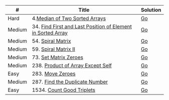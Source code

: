 | #        | Title                        | Solution                           |
| -------- | ---------------------------- | ---------------------------------- |
| Hard     | 4.[Median of Two Sorted Arrays](https://leetcode.com/problems/median-of-two-sorted-arrays/)       | [Go](median_of_two_sorted_arrays.go)   |
| Medium   | 34. [Find First and Last Position of Element in Sorted Array](https://leetcode.com/problems/find-first-and-last-position-of-element-in-sorted-array/)          | [Go](find_first_and_last_position.go)  |
| Medium   | 54. [Spiral Matrix](https://leetcode.com/problems/spiral-matrix/)                       | [Go](54.spiral-matrix.go)               |
| Medium   | 59. [Spiral Matrix II](https://leetcode.com/problems/spiral-matrix-ii/)                 | [Go](59.spiral-matrix-ii.go)            |
| Medium   | 73. [Set Matrix Zeroes](https://leetcode.com/problems/set-matrix-zeroes/)               | [Go](73.set-matrix-zeroes.go)           |
| Medium   | 238. [Product of Array Except Self](https://leetcode.com/problems/product-of-array-except-self/) | [Go](product_of_array.go)              |
| Easy     | 283. [Move Zeroes](https://leetcode.com/problems/move-zeroes/)                                   | [Go](move-zeroes.go)                   |
| Medium   | 287. [Find the Duplicate Number](https://leetcode.com/problems/find-the-duplicate-number/)       | [Go](find_the_duplicate_number.go)     |
| Easy     | 1534. [Count Good Triplets](https://leetcode.com/problems/count-good-triplets/)         | [Go](1534.count-good-triplets.go)       |
